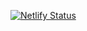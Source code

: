 [![Netlify Status](https://api.netlify.com/api/v1/badges/4dc628fe-0871-4827-8c92-2e96241831b6/deploy-status)](https://app.netlify.com/sites/angry-jang-77a141/deploys)